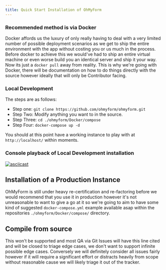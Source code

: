```yaml
---
title: Quick Start Installation of OhMyForm
---
```


### Recommended method is via Docker
Docker affords us the luxury of only really having to deal with a very limited number of possible deployment scenarios as we get to ship the entire environment with the app without costing you or us much in the process. Before docker to achieve this we would've had to ship an entire virtual machine or even worse build you an identical server and ship it your way.  Now its just a `docker pull` away from reality.  This is why we're going with Docker, there will be documentation on how to do things directly with the source however ideally that will only be Contributor facing.

### Local Development

The steps are as follows:
* Step one: `git clone https://github.com/ohmyform/ohmyform.git`
* Step Two: Modify anything you want to in the source.
* Step Three: `cd ./ohmyform/Docker/compose`
* Step Four: `docker-compose up -d`

You should at this point have a working instance to play with at `http://localhost/` within moments.

### Console playback of Local Development installation
<!-- TODO: Make sure to include asciinema embedable from https://github.com/lbryio/lbry-docker/tree/master/contrib/k8s-lbry/kick-ascii that includes an asciinema recording of the deployment of a local dev env. -->
[![asciicast](https://ohmyform.com/docs/kick-ascii/cast/dev-env-install.png)](https://ohmyform.com/docs/kick-ascii/?cast=dev-env-install&bg=dev-env-install.png)

## Installation of a Production Instance

OhMyForm is still under heavy re-certification and re-factoring before we would recommend that you use it in production however it's not unreasonable to want to give a go at it so we're going to aim to have some kind of suggested `docker-compose.yml` example available asap within the repositories `./ohmyform/Docker/compose/` directory.

## Compile from source
This won't be supported and most QA via Git Issues will have this line cited and will be closed to triage edge cases, we don't want to support infinite possible edge cases.  Conversely we will definitely consider all issues fairly however if it will require a significant effort or distracts heavily from scope without reasonable cause we will likely triage it out of the tracker.
